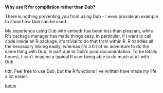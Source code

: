 **Why use R for compilation rather than Dub?**

There is nothing preventing you from using Dub - I even provide an
example to show how Dub can be used.

My experience using Dub with embedr has been less than pleasant, while R's
package manager has made things easy. In particular, if I want to call
code inside an R package, it's trivial to do that from within R. R handles
all the necessary linking easily, whereas it's a bit of an adventure to do the
same thing with Dub, in part due to Dub's poor
documentation. To be totally honest, I can't imagine a typical R user 
being able to do much at all with Dub.

tldr: Feel free to use Dub, but the R functions I've written have made
my life a lot easier.

[Index](index.html)
